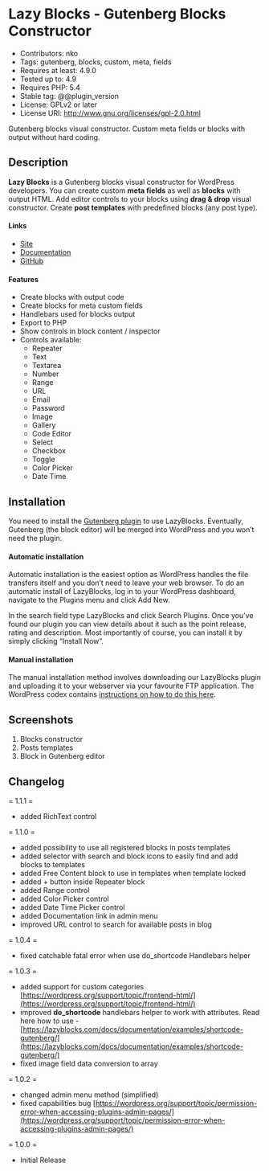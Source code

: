 # Lazy Blocks - Gutenberg Blocks Constructor #
* Contributors: nko
* Tags: gutenberg, blocks, custom, meta, fields
* Requires at least: 4.9.0
* Tested up to: 4.9
* Requires PHP: 5.4
* Stable tag: @@plugin_version
* License: GPLv2 or later
* License URI: http://www.gnu.org/licenses/gpl-2.0.html

Gutenberg blocks visual constructor. Custom meta fields or blocks with output without hard coding.

## Description ##

**Lazy Blocks** is a Gutenberg blocks visual constructor for WordPress developers. You can create custom **meta fields** as well as **blocks** with output HTML. Add editor controls to your blocks using **drag & drop** visual constructor. Create **post templates** with predefined blocks (any post type).

#### Links ####

* [Site](https://lazyblocks.com/)
* [Documentation](https://lazyblocks.com/documentation/getting-started/)
* [GitHub](https://github.com/nk-o/lazy-blocks)

#### Features ####

* Create blocks with output code
* Create blocks for meta custom fields
* Handlebars used for blocks output
* Export to PHP
* Show controls in block content / inspector
* Controls available:
    * Repeater
    * Text
    * Textarea
    * Number
    * Range
    * URL
    * Email
    * Password
    * Image
    * Gallery
    * Code Editor
    * Select
    * Checkbox
    * Toggle
    * Color Picker
    * Date Time

## Installation ##

You need to install the [Gutenberg plugin](https://wordpress.org/plugins/gutenberg/) to use LazyBlocks. Eventually, Gutenberg (the block editor) will be merged into WordPress and you won’t need the plugin.

#### Automatic installation ####

Automatic installation is the easiest option as WordPress handles the file transfers itself and you don’t need to leave your web browser. To do an automatic install of LazyBlocks, log in to your WordPress dashboard, navigate to the Plugins menu and click Add New.

In the search field type LazyBlocks and click Search Plugins. Once you’ve found our plugin you can view details about it such as the point release, rating and description. Most importantly of course, you can install it by simply clicking “Install Now”.

#### Manual installation ####

The manual installation method involves downloading our LazyBlocks plugin and uploading it to your webserver via your favourite FTP application. The WordPress codex contains [instructions on how to do this here](https://codex.wordpress.org/Managing_Plugins#Manual_Plugin_Installation).

## Screenshots ##

1. Blocks constructor
2. Posts templates
3. Block in Gutenberg editor

## Changelog ##

= 1.1.1 =

* added RichText control

= 1.1.0 =

* added possibility to use all registered blocks in posts templates
* added selector with search and block icons to easily find and add blocks to templates
* added Free Content block to use in templates when template locked
* added + button inside Repeater block
* added Range control
* added Color Picker control
* added Date Time Picker control
* added Documentation link in admin menu
* improved URL control to search for available posts in blog

= 1.0.4 =

* fixed catchable fatal error when use do_shortcode Handlebars helper

= 1.0.3 =

* added support for custom categories [https://wordpress.org/support/topic/frontend-html/](https://wordpress.org/support/topic/frontend-html/)
* improved **do_shortcode** handlebars helper to work with attributes. Read here how to use - [https://lazyblocks.com/docs/documentation/examples/shortcode-gutenberg/](https://lazyblocks.com/docs/documentation/examples/shortcode-gutenberg/)
* fixed image field data conversion to array

= 1.0.2 =

* changed admin menu method (simplified)
* fixed capabilities bug [https://wordpress.org/support/topic/permission-error-when-accessing-plugins-admin-pages/](https://wordpress.org/support/topic/permission-error-when-accessing-plugins-admin-pages/)

= 1.0.0 =

* Initial Release
